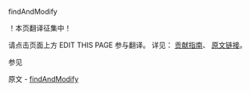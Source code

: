  findAndModify

 ！本页翻译征集中！

请点击页面上方 EDIT THIS PAGE 参与翻译。
详见：
[贡献指南]( https://github.com/whaleal/MongoDB-Manual-zh/blob/master/CONTRIBUTING.md )、
[原文链接](  https://docs.mongodb.com/manual/reference/command/findAndModify/  )。

 参见

原文 - [findAndModify]( https://docs.mongodb.com/manual/reference/command/findAndModify/ )

